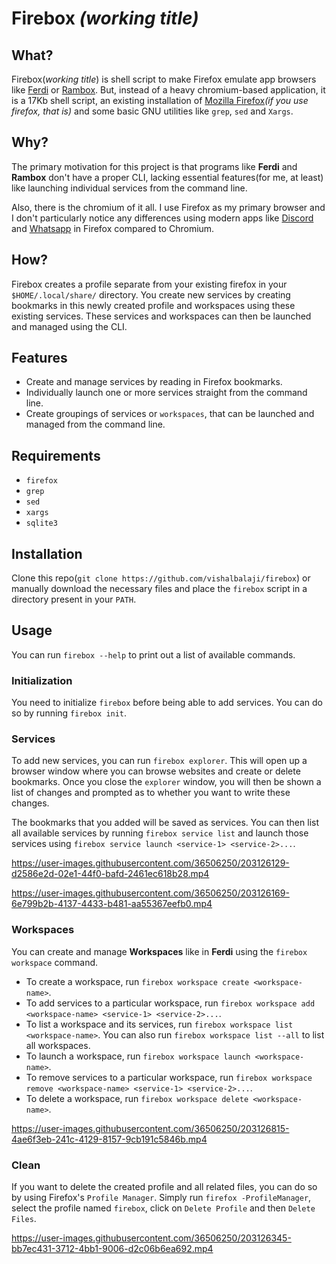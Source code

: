 # Firebox *(working title)*

## What?
Firebox(*working title*) is shell script to make Firefox emulate app browsers like [Ferdi](https://github.com/getferdi/ferdi) or [Rambox](https://rambox.app). But, instead of a  heavy chromium-based application, it is a 17Kb shell script, an existing installation of [Mozilla Firefox](https://www.mozilla.org/en-US/firefox/new/)*(if you use firefox, that is)* and some basic GNU utilities like `grep`, `sed` and `Xargs`.

## Why?

The primary motivation for this project is that programs like **Ferdi** and **Rambox** don't have a proper CLI, lacking essential features(for me, at least) like launching individual services from the command line.

Also, there is the chromium of it all. I use Firefox as my primary browser and I don't particularly notice any differences using modern apps like [Discord](https://discord.com) and [Whatsapp](https://web.whatsapp.com) in Firefox compared to Chromium.

## How?

Firebox creates a profile separate from your existing firefox in your `$HOME/.local/share/` directory. You create new services by creating bookmarks in this newly created profile and workspaces using these existing services. These services and workspaces can then be launched and managed using the CLI.

## Features

* Create and manage services by reading in Firefox bookmarks.
* Individually launch one or more services straight from the command line.
* Create groupings of services or `workspaces`, that can be launched and managed from the command line.

## Requirements

* `firefox`
* `grep`
* `sed`
* `xargs`
* `sqlite3`

## Installation

Clone this repo(`git clone https://github.com/vishalbalaji/firebox`) or manually download the necessary files and place the `firebox` script in a directory present in your `PATH`.

## Usage

You can run `firebox --help` to print out a list of available commands.

### Initialization

You need to initialize `firebox` before being able to add services. You can do so by running `firebox init`.

### Services

To add new services, you can run `firebox explorer`. This will open up a browser window where you can browse websites and create or delete bookmarks. Once you close the `explorer` window, you will then be shown a list of changes and prompted as to whether you want to write these changes.

The bookmarks that you added will be saved as services. You can then list all available services by running `firebox service list` and launch those services using `firebox service launch <service-1> <service-2>...`.

https://user-images.githubusercontent.com/36506250/203126129-d2586e2d-02e1-44f0-bafd-2461ec618b28.mp4

https://user-images.githubusercontent.com/36506250/203126169-6e799b2b-4137-4433-b481-aa55367eefb0.mp4

### Workspaces

You can create and manage **Workspaces** like in **Ferdi** using the `firebox workspace` command.

* To create a workspace, run `firebox workspace create <workspace-name>`.
* To add services to a particular workspace, run `firebox workspace add <workspace-name> <service-1> <service-2>...`.
* To list a workspace and its services, run `firebox workspace list <workspace-name>`. You can also run `firebox workspace list --all` to list all workspaces.
* To launch a workspace, run `firebox workspace launch <workspace-name>`.
* To remove services to a particular workspace, run `firebox workspace remove <workspace-name> <service-1> <service-2>...`.
* To delete a workspace, run `firebox workspace delete <workspace-name>`.

https://user-images.githubusercontent.com/36506250/203126815-4ae6f3eb-241c-4129-8157-9cb191c5846b.mp4

### Clean

If you want to delete the created profile and all related files, you can do so by using Firefox's `Profile Manager`. Simply run `firefox -ProfileManager`, select the profile named `firebox`, click on `Delete Profile` and then `Delete Files`.

https://user-images.githubusercontent.com/36506250/203126345-bb7ec431-3712-4bb1-9006-d2c06b6ea692.mp4
